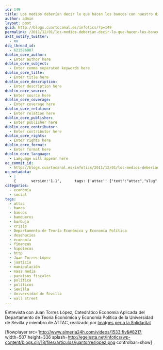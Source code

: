 ```yaml
---
id: 149
title: Los medios deberían decir lo que hacen los bancos con nuestro dinero
author: admin
layout: post
guid: http://blogs.cuartocanal.es/infotics/?p=149
permalink: /2011/12/01/los-medios-deberian-decir-lo-que-hacen-los-bancos-con-nuestro-dinero/
aktt_notify_twitter:
  - no
dsq_thread_id:
  - 621586907
dublin_core_author:
  - Enter author here
dublin_core_subject:
  - Enter comma separated keywords here
dublin_core_title:
  - Enter title here
dublin_core_description:
  - Enter description here
dublin_core_source:
  - Enter source here
dublin_core_coverage:
  - Enter coverage here
dublin_core_relation:
  - Enter relation here
dublin_core_publisher:
  - Enter publisher here
dublin_core_contributor:
  - Enter contributor here
dublin_core_rights:
  - Enter rights here
dublin_core_format:
  - Enter format here
dublin_core_language:
  - Language will appear here
oc_commit_id:
  - http://blogs.cuartocanal.es/infotics/2011/12/01/los-medios-deberian-decir-lo-que-hacen-los-bancos-con-nuestro-dinero/1333037662
oc_metadata:
  - |
    {		version:'1.1',		tags: {'attac': {"text":"attac","slug":"attac","source":null,"bucketName":"current","bucketPlacement":"auto","_className":"Tag"}, 'banca': {"text":"banca","slug":"banca","source":null,"bucketName":"current","bucketPlacement":"auto","_className":"Tag"}, 'bancos': {"text":"bancos","slug":"bancos","source":null,"bucketName":"current","bucketPlacement":"auto","_className":"Tag"}, 'banqueros': {"text":"banqueros","slug":"banqueros","source":null,"bucketName":"current","bucketPlacement":"auto","_className":"Tag"}, 'burbuja': {"text":"burbuja","slug":"burbuja","source":null,"bucketName":"current","bucketPlacement":"auto","_className":"Tag"}, 'crisis': {"text":"crisis","slug":"crisis","source":null,"bucketName":"current","bucketPlacement":"auto","_className":"Tag"}, 'desahucios': {"text":"desahucios","slug":"desahucios","source":null,"bucketName":"current","bucketPlacement":"auto","_className":"Tag"}, 'economa': {"text":"economía","slug":"economa","source":null,"bucketName":"current","bucketPlacement":"auto","_className":"Tag"}, 'finanzas': {"text":"finanzas","slug":"finanzas","source":null,"bucketName":"current","bucketPlacement":"auto","_className":"Tag"}, 'hipotecas': {"text":"hipotecas","slug":"hipotecas","source":null,"bucketName":"current","bucketPlacement":"auto","_className":"Tag"}, 'justicia': {"text":"justicia","slug":"justicia","source":null,"bucketName":"current","bucketPlacement":"auto","_className":"Tag"}, 'manipulacin': {"text":"manipulación","slug":"manipulacin","source":null,"bucketName":"current","bucketPlacement":"auto","_className":"Tag"}, 'mass-media': {"text":"mass media","slug":"mass-media","source":null,"bucketName":"current","bucketPlacement":"auto","_className":"Tag"}, 'parasos-fiscales': {"text":"paraísos fiscales","slug":"parasos-fiscales","source":null,"bucketName":"current","bucketPlacement":"auto","_className":"Tag"}, 'poltica': {"text":"política","slug":"poltica","source":null,"bucketName":"current","bucketPlacement":"auto","_className":"Tag"}, 'polticos': {"text":"políticos","slug":"polticos","source":null,"bucketName":"current","bucketPlacement":"auto","_className":"Tag"}, 'wall-street': {"text":"wall street","slug":"wall-street","source":null,"bucketName":"current","bucketPlacement":"auto","_className":"Tag"}}	}
categories:
  - economía
  - social
tags:
  - attac
  - banca
  - bancos
  - banqueros
  - burbuja
  - crisis
  - Departamento de Teoría Económica y Economía Política
  - desahucios
  - economía
  - finanzas
  - hipotecas
  - http
  - Juan Torres López
  - justicia
  - manipulación
  - mass media
  - paraísos fiscales
  - política
  - políticos
  - Sevilla
  - Universidad de Sevilla
  - wall street
---
```

Entrevista con Juan Torres López, Catedrático Economía Aplicada del Departamento de Teoría Económica y Economía Política de la Universidad de Sevilla y miembro de ATTAC, realizado por [Imatges per a la Solidaritat][1]

[flowplayer src=&#8217;http://www.almeria24h.com/videos/1533.flv&#8217; width=507 height=336 splash=http://egelesta.net/infotics/wp-content/blogs.dir/18/files/articulos/juantorreslopez.png controlbar=show]

 [1]: http://www.miraicrida.org/